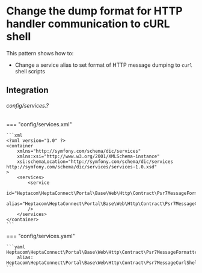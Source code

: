 # Change the dump format for HTTP handler communication to cURL shell

This pattern shows how to:

- Change a service alias to set format of HTTP message dumping to `curl` shell scripts

## Integration

###### config/services.?

=== "config/services.xml"

    ```xml
    <?xml version="1.0" ?>
    <container
        xmlns="http://symfony.com/schema/dic/services"
        xmlns:xsi="http://www.w3.org/2001/XMLSchema-instance"
        xsi:schemaLocation="http://symfony.com/schema/dic/services http://symfony.com/schema/dic/services/services-1.0.xsd"
    >
        <services>
            <service
                id="Heptacom\HeptaConnect\Portal\Base\Web\Http\Contract\Psr7MessageFormatterContract"
                alias="Heptacom\HeptaConnect\Portal\Base\Web\Http\Contract\Psr7MessageCurlShellFormatterContract"
            />
        </services>
    </container>
    ```

=== "config/services.yaml"

    ```yaml
    Heptacom\HeptaConnect\Portal\Base\Web\Http\Contract\Psr7MessageFormatterContract:
        alias: Heptacom\HeptaConnect\Portal\Base\Web\Http\Contract\Psr7MessageCurlShellFormatterContract
    ```
